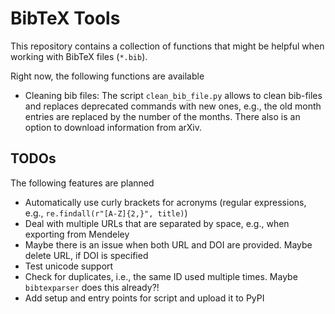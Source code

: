 # BibTeX Tools

This repository contains a collection of functions that might be helpful when
working with BibTeX files (`*.bib`).

Right now, the following functions are available

* Cleaning bib files: The script `clean_bib_file.py` allows to clean bib-files
  and replaces deprecated commands with new ones, e.g., the old month entries
  are replaced by the number of the months.
  There also is an option to download information from arXiv.


## TODOs
The following features are planned
* Automatically use curly brackets for acronyms (regular expressions, e.g.,
  `re.findall(r"[A-Z]{2,}", title)`)
* Deal with multiple URLs that are separated by space, e.g., when exporting
  from Mendeley
* Maybe there is an issue when both URL and DOI are provided. Maybe delete URL,
  if DOI is specified
* Test unicode support
* Check for duplicates, i.e., the same ID used multiple times. Maybe
  `bibtexparser` does this already?!
* Add setup and entry points for script and upload it to PyPI
